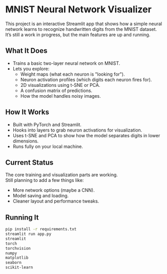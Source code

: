 # MNIST Neural Network Visualizer

This project is an interactive Streamlit app that shows how a simple neural network learns to recognize handwritten digits from the MNIST dataset.  
It’s still a work in progress, but the main features are up and running.

## What It Does
- Trains a basic two-layer neural network on MNIST.  
- Lets you explore:
  - Weight maps (what each neuron is "looking for").  
  - Neuron activation profiles (which digits each neuron fires for).  
  - 2D visualizations using t-SNE or PCA.  
  - A confusion matrix of predictions.  
  - How the model handles noisy images.

## How It Works
- Built with PyTorch and Streamlit.  
- Hooks into layers to grab neuron activations for visualization.  
- Uses t-SNE and PCA to show how the model separates digits in lower dimensions.  
- Runs fully on your local machine.

## Current Status
The core training and visualization parts are working.  
Still planning to add a few things like:
- More network options (maybe a CNN).  
- Model saving and loading.  
- Cleaner layout and performance tweaks.

## Running It
```bash
pip install -r requirements.txt
streamlit run app.py
streamlit
torch
torchvision
numpy
matplotlib
seaborn
scikit-learn
